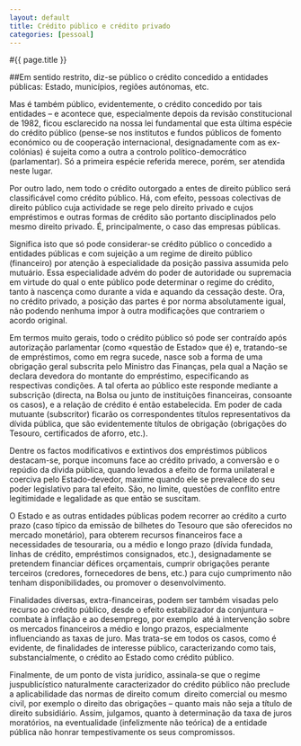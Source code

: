 ```yaml
---
layout: default
title: Crédito público e crédito privado
categories: [pessoal]
---
```


#{{ page.title }}

##Em sentido restrito, diz-se público o crédito concedido a entidades públicas: Estado, municípios, regiões autónomas, etc.

Mas é também público, evidentemente, o crédito concedido por tais entidades – e acontece que, especialmente depois da revisão constitucional de 1982, ficou esclarecido na nossa lei fundamental que esta última espécie do crédito público (pense-se nos institutos e fundos públicos de fomento económico ou de cooperação internacional, designadamente com as ex-colónias) é sujeita como a outra a controlo político-democrático (parlamentar). Só a primeira espécie referida merece, porém, ser atendida neste lugar.

Por outro lado, nem todo o crédito outorgado a entes de direito público será classificável como crédito público. Há, com efeito, pessoas colectivas de direito público cuja actividade se rege pelo direito privado e cujos empréstimos e outras formas de crédito são portanto disciplinados pelo mesmo direito privado. É, principalmente, o caso das empresas públicas.

Significa isto que só pode considerar-se crédito público o concedido a entidades públicas e com sujeição a um regime de direito público (financeiro) por atenção à especialidade da posição passiva assumida pelo mutuário. Essa especialidade advém do poder de autoridade ou supremacia em virtude do qual o ente público pode determinar o regime do crédito, tanto à nascença como durante a vida e aquando da cessação deste. Ora, no crédito privado, a posição das partes é por norma absolutamente igual, não podendo nenhuma impor à outra modificações que contrariem o acordo original.

Em termos muito gerais, todo o crédito público só pode ser contraído após autorização parlamentar (como «questão de Estado» que é) e, tratando-se de empréstimos, como em regra sucede, nasce sob a forma de uma obrigação geral subscrita pelo Ministro das Finanças, pela qual a Nação se declara devedora do montante do empréstimo, especificando as respectivas condições. A tal oferta ao público este responde mediante a subscrição (directa, na Bolsa ou junto de instituições financeiras, consoante os casos), e a relação de crédito é então estabelecida. Em poder de cada mutuante (subscritor) ficarão os correspondentes títulos representativos da dívida pública, que são evidentemente títulos de obrigação (obrigações do Tesouro, certificados de aforro, etc.).

Dentre os factos modificativos e extintivos dos empréstimos públicos destacam-se, porque incomuns face ao crédito privado, a conversão e o repúdio da dívida pública, quando levados a efeito de forma unilateral e coerciva pelo Estado-devedor, maxime quando ele se prevalece do seu poder legislativo para tal efeito. São, no limite, questões de conflito entre legitimidade e legalidade as que então se suscitam.

O Estado e as outras entidades públicas podem recorrer ao crédito a curto prazo (caso típico da emissão de bilhetes do Tesouro que são oferecidos no mercado monetário), para obterem recursos financeiros face a necessidades de tesouraria, ou a médio e longo prazo (dívida fundada, linhas de crédito, empréstimos consignados, etc.), designadamente se pretendem financiar défices orçamentais, cumprir obrigações perante terceiros (credores, fornecedores de bens, etc.) para cujo cumprimento não tenham disponibilidades, ou promover o desenvolvimento.

Finalidades diversas, extra-financeiras, podem ser também visadas pelo recurso ao crédito público, desde o efeito estabilizador da conjuntura – combate à inflação e ao desemprego, por exemplo ­ até à intervenção sobre os mercados financeiros a médio e longo prazos, especialmente influenciando as taxas de juro. Mas trata-se em todos os casos, como é evidente, de finalidades de interesse público, caracterizando como tais, substancialmente, o crédito ao Estado como crédito público.

Finalmente, de um ponto de vista jurídico, assinala-se que o regime juspublicístico naturalmente caracterizador do crédito público não preclude a aplicabilidade das normas de direito comum ­ direito comercial ou mesmo civil, por exemplo o direito das obrigações – quanto mais não seja a título de direito subsidiário. Assim, julgamos, quanto à determinação da taxa de juros moratórios, na eventualidade (infelizmente não teórica) de a entidade pública não honrar tempestivamente os seus compromissos.